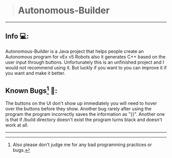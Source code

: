 > # Autonomous-Builder

---

## Info 💻:
Autonomous-Builder is a Java project that helps people create
an Autonomous program for vEx v5 Robots also it generates C++ based on 
the user input through buttons. Unfortunately this is an unfinished
project and I would not recommend using it. But luckly if you
want to you can improve it if you want and make it better.

## Known Bugs[^1] 🐜:
The buttons on the UI don't show up immediately you will need
to hover over the buttons before they show. Another bug rarely
after using the program the program incorrectly saves the information
as "}}". Another one is that if /build directory doesn't exist the program
turns black and doesn't work at all.

---

[^1]: Also please don't judge me for any bad programming practices
or bugs.

